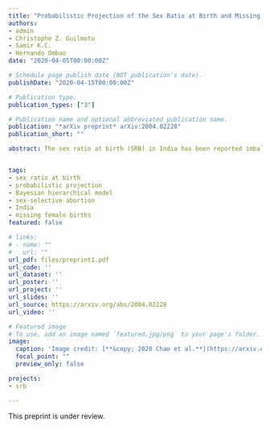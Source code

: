 ```yaml
---
title: "Probabilistic Projection of the Sex Ratio at Birth and Missing Female Births by State and Union Territory in India"
authors:
- admin
- Christophe Z. Guilmoto
- Samir K.C.
- Hernando Ombao
date: "2020-04-05T00:00:00Z"

# Schedule page publish date (NOT publication's date).
publishDate: "2020-04-15T00:00:00Z"

# Publication type.
publication_types: ["3"]

# Publication name and optional abbreviated publication name.
publication: "*arXiv preprint* arXiv:2004.02228"
publication_short: ""

abstract: The sex ratio at birth (SRB) in India has been reported imbalanced since the 1970s. Previous studies have shown a great variation in the SRB across geographic locations in India till 2016. As one of the most populous countries and in view of its great regional heterogeneity, it is crucial to produce probabilistic projections for the SRB in India at state level for the purpose of population projection and policy planning. In this paper, we implement a Bayesian hierarchical time series model to project SRB in India by state. We generate SRB probabilistic projections from 2017 to 2030 for 29 States and Union Territories (UTs) in India, and present results in 21 States/UTs with data from the Sample Registration System. We project that the largest contribution to female births deficits is in Uttar Pradesh, with cumulative number of missing female births projected to be 2.0 (95% credible interval (1.9; 2.2)) million from 2017 to 2030. The total female birth deficits during 2017--2030 for the whole India is projected to be 6.8 (6.6; 7.0) million.


tags:
- sex ratio at birth
- probabilistic projection
- Bayesian hierarchical model
- sex-selective abortion
- India
- missing female births
featured: false

# links:
# - name: ""
#   url: ""
url_pdf: files/preprint1.pdf
url_code: ''
url_dataset: ''
url_poster: ''
url_project: ''
url_slides: ''
url_source: https://arxiv.org/abs/2004.02228
url_video: ''

# Featured image
# To use, add an image named `featured.jpg/png` to your page's folder. 
image:
  caption: 'Image credit: [**&copy; 2020 Chao et al.**](https://arxiv.org/pdf/2004.02228.pdf)'
  focal_point: ""
  preview_only: false

projects:
- srb

---
```


This preprint is under review.
